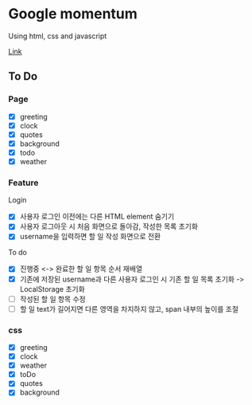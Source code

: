 # Google momentum

Using html, css and javascript

[Link](https://software92.github.io/10week.momentum/ 'To Do App')

## To Do

### Page

- [x] greeting
- [x] clock
- [x] quotes
- [x] background
- [x] todo
- [x] weather

### Feature

Login

- [x] 사용자 로그인 이전에는 다른 HTML element 숨기기
- [x] 사용자 로그아웃 시 처음 화면으로 돌아감, 작성한 목록 초기화
- [x] username을 입력하면 할 일 작성 화면으로 전환

To do

- [x] 진행중 <-> 완료한 할 일 항목 순서 재배열
- [x] 기존에 저장된 username과 다른 사용자 로그인 시 기존 할 일 목록 초기화 -> LocalStorage 초기화
- [ ] 작성된 할 일 항목 수정
- [ ] 할 일 text가 길어지면 다른 영역을 차지하지 않고, span 내부의 높이를 조절

### css

- [x] greeting
- [x] clock
- [x] weather
- [x] toDo
- [x] quotes
- [x] background
